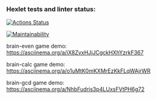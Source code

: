 ### Hexlet tests and linter status:
[![Actions Status](https://github.com/gobacktosleep/frontend-project-44/workflows/hexlet-check/badge.svg)](https://github.com/gobacktosleep/frontend-project-44/actions)

[![Maintainability](https://api.codeclimate.com/v1/badges/6b0520f1cf7a5b00e6c3/maintainability)](https://codeclimate.com/github/gobacktosleep/frontend-project-44/maintainability)

brain-even game demo:
https://asciinema.org/a/iX8ZvxHJjJCgckHXhYzrkF367

brain-calc game demo:
https://asciinema.org/a/o1uMtK0mKXMrEzKkFLqWAjrWR

brain-gcd game demo:
https://asciinema.org/a/NhbFudris3p4LUxsFVtPH6g72